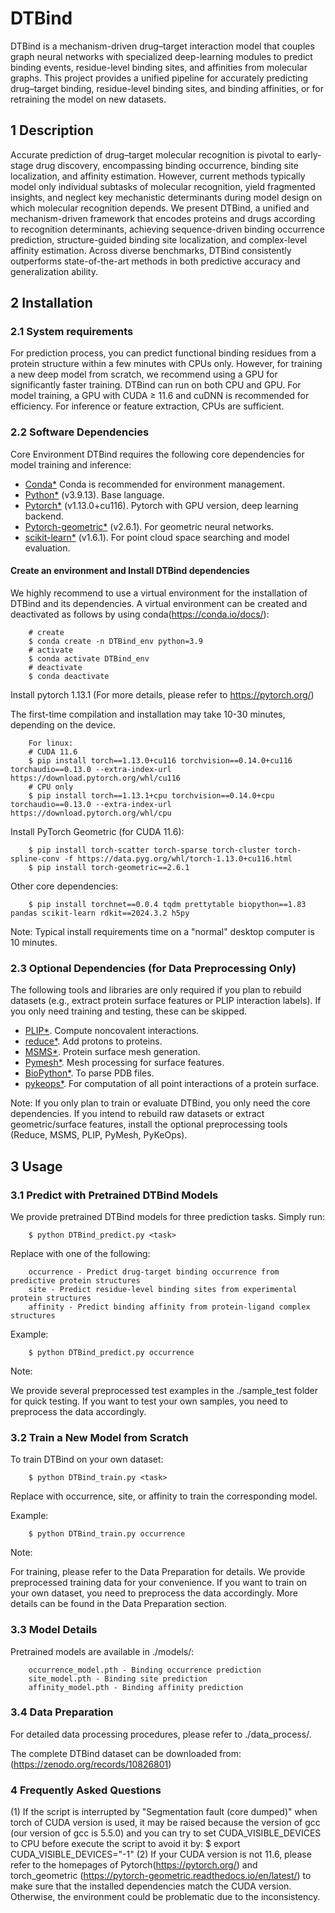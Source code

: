 # DTBind
DTBind is a mechanism-driven drug–target interaction model that couples graph neural networks with specialized deep-learning modules to predict binding events, residue-level binding sites, and affinities from molecular graphs.
This project provides a unified pipeline for accurately predicting drug–target binding, residue-level binding sites, and binding affinities, or for retraining the model on new datasets.

## 1 Description 

  Accurate prediction of drug–target molecular recognition is pivotal to early-stage drug discovery, encompassing binding occurrence, binding site localization, and affinity estimation. However, current methods typically model only individual subtasks of molecular recognition, yield fragmented insights, and neglect key mechanistic determinants during model design on which molecular recognition depends. We present DTBind, a unified and mechanism-driven framework that encodes proteins and drugs according to recognition determinants, achieving sequence-driven binding occurrence prediction, structure-guided binding site localization, and complex-level affinity estimation. Across diverse benchmarks, DTBind consistently outperforms state-of-the-art methods in both predictive accuracy and generalization ability. 
  
## 2 Installation  
### 2.1 System requirements
For prediction process, you can predict functional binding residues from a protein structure within a few minutes with CPUs only. However, for training a new deep model from scratch, we recommend using a GPU for significantly faster training.
DTBind can run on both CPU and GPU.
For model training, a GPU with CUDA ≥ 11.6 and cuDNN is recommended for efficiency.
For inference or feature extraction, CPUs are sufficient.

### 2.2 Software Dependencies
Core Environment
DTBind requires the following core dependencies for model training and inference:
* [Conda*](https://docs.conda.io/en/latest/miniconda.html) Conda is recommended for environment management.
* [Python*](https://www.python.org/) (v3.9.13). Base language.
* [Pytorch*](https://pytorch.org/) (v1.13.0+cu116). Pytorch with GPU version, deep learning backend.
* [Pytorch-geometric*](https://pytorch-geometric.readthedocs.io/en/latest/index.html) (v2.6.1). For geometric neural networks.
* [scikit-learn*](https://scikit-learn.org/) (v1.6.1). For point cloud space searching and model evaluation.

#### Create an environment and Install DTBind dependencies

We highly recommend to use a virtual environment for the installation of DTBind and its dependencies.
A virtual environment can be created and deactivated as follows by using conda(https://conda.io/docs/):

        # create
        $ conda create -n DTBind_env python=3.9
        # activate
        $ conda activate DTBind_env
        # deactivate
        $ conda deactivate

Install pytorch 1.13.1 (For more details, please refer to https://pytorch.org/)

The first-time compilation and installation may take 10-30 minutes, depending on the device.

        For linux:
        # CUDA 11.6
        $ pip install torch==1.13.0+cu116 torchvision==0.14.0+cu116 torchaudio==0.13.0 --extra-index-url https://download.pytorch.org/whl/cu116
        # CPU only
        $ pip install torch==1.13.1+cpu torchvision==0.14.0+cpu torchaudio==0.13.0 --extra-index-url https://download.pytorch.org/whl/cpu
		
Install PyTorch Geometric (for CUDA 11.6):

        $ pip install torch-scatter torch-sparse torch-cluster torch-spline-conv -f https://data.pyg.org/whl/torch-1.13.0+cu116.html
        $ pip install torch-geometric==2.6.1

Other core dependencies:

        $ pip install torchnet==0.0.4 tqdm prettytable biopython==1.83 pandas scikit-learn rdkit==2024.3.2 h5py

Note: Typical install requirements time on a "normal" desktop computer is 10 minutes.
        
### 2.3 Optional Dependencies (for Data Preprocessing Only)

The following tools and libraries are only required if you plan to rebuild datasets (e.g., extract protein surface features or PLIP interaction labels).
If you only need training and testing, these can be skipped.

* [PLIP*](https://github.com/pharmai/plip). Compute noncovalent interactions.
* [reduce*](https://github.com/rlabduke/reduce). Add protons to proteins.
* [MSMS*](https://ccsb.scripps.edu/msms/downloads/). Protein surface mesh generation.
* [Pymesh*](https://github.com/PyMesh/PyMesh). Mesh processing for surface features.
* [BioPython*](https://github.com/biopython/biopython). To parse PDB files.
* [pykeops*](https://www.kernel-operations.io/keops/index.html). For computation of all point interactions of a protein surface.

Note:
If you only plan to train or evaluate DTBind, you only need the core dependencies.
If you intend to rebuild raw datasets or extract geometric/surface features, install the optional preprocessing tools (Reduce, MSMS, PLIP, PyMesh, PyKeOps).
  
## 3 Usage   
### 3.1  Predict with Pretrained DTBind Models
We provide pretrained DTBind models for three prediction tasks. Simply run:

        $ python DTBind_predict.py <task>

Replace <task> with one of the following:

        occurrence - Predict drug-target binding occurrence from predictive protein structures
        site - Predict residue-level binding sites from experimental protein structures
        affinity - Predict binding affinity from protein-ligand complex structures

Example:

        $ python DTBind_predict.py occurrence

Note:

We provide several preprocessed test examples in the ./sample_test folder for quick testing. If you want to test your own samples, you need to preprocess the data accordingly.

### 3.2  Train a New Model from Scratch
To train DTBind on your own dataset:

        $ python DTBind_train.py <task>

Replace <task> with occurrence, site, or affinity to train the corresponding model.

Example:

        $ python DTBind_train.py occurrence

Note: 

For training, please refer to the Data Preparation for details. We provide preprocessed training data for your convenience. If you want to train on your own dataset, you need to preprocess the data accordingly. More details can be found in the Data Preparation section.

### 3.3 Model Details
Pretrained models are available in ./models/:

        occurrence_model.pth - Binding occurrence prediction
        site_model.pth - Binding site prediction
        affinity_model.pth - Binding affinity prediction

### 3.4 Data Preparation

For detailed data processing procedures, please refer to ./data_process/.

The complete DTBind dataset can be downloaded from:(https://zenodo.org/records/10826801)

### 4 Frequently Asked Questions
(1) If the script is interrupted by "Segmentation fault (core dumped)" when torch of CUDA version is used, it may be raised because the version of gcc (our version of gcc is 5.5.0) and you can try to set CUDA_VISIBLE_DEVICES to CPU before execute the script to avoid it by:
        $ export CUDA_VISIBLE_DEVICES="-1"
(2) If your CUDA version is not 11.6, please refer to the homepages of Pytorch(https://pytorch.org/) and torch_geometric (https://pytorch-geometric.readthedocs.io/en/latest/) to make sure that the installed dependencies match the CUDA version. Otherwise, the environment could be problematic due to the inconsistency.



